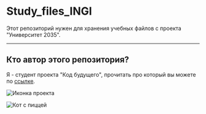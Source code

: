 # Study_files_INGI

Этот репозиторий нужен для хранения учебных файлов с проекта "Университет 2035".

---

## Кто автор этого репозитория?

Я - студент проекта "Код будущего", прочитать про который вы можете по [ссылке](https://inginirium.ru/u2035/).

![Иконка проекта](https://inginirium.ru/img/inginirium.png)

![Кот с пиццей](https://http.cat/images/202.jpg)

